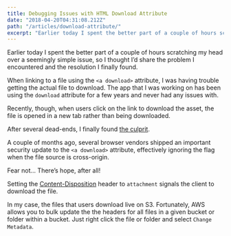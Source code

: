 ```yaml
---
title: Debugging Issues with HTML Download Attribute
date: "2018-04-20T04:31:08.212Z"
path: "/articles/download-attribute/"
excerpt: "Earlier today I spent the better part of a couple of hours scratching my head over a seemingly simple issue, so I thought I’d share the problem I encountered and the resolution I finally found."
---
```


Earlier today I spent the better part of a couple of hours scratching my head over a seemingly simple issue, so I thought I’d share the problem I encountered and the resolution I finally found.

When linking to a file using the `<a download>` attribute, I was having trouble getting the actual file to download. The app that I was working on has been using the `download` attribute for a few years and never had any issues with.

Recently, though, when users click on the link to download the asset, the file is opened in a new tab rather than being downloaded.

After several dead-ends, I finally found [the culprit](https://www.chromestatus.com/feature/4969697975992320).

A couple of months ago, several browser vendors shipped an important security update to the `<a download>` attribute, effectively ignoring the flag when the file source is cross-origin.

Fear not… There’s hope, after all!

Setting the [Content-Disposition](https://developer.mozilla.org/en-US/docs/Web/HTTP/Headers/Content-Disposition) header to `attachment` signals the client to download the file.

In my case, the files that users download live on S3. Fortunately, AWS allows you to bulk update the the headers for all files in a given bucket or folder within a bucket. Just right click the file or folder and select `Change Metadata`.

